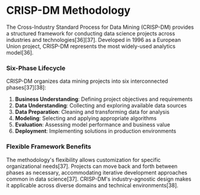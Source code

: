 # CRISP-DM Methodology

The Cross-Industry Standard Process for Data Mining (CRISP-DM) provides a structured framework for conducting data science projects across industries and technologies[36][37]. Developed in 1996 as a European Union project, CRISP-DM represents the most widely-used analytics model[36].

### Six-Phase Lifecycle

CRISP-DM organizes data mining projects into six interconnected phases[37][38]:
1. **Business Understanding**: Defining project objectives and requirements
2. **Data Understanding**: Collecting and exploring available data sources
3. **Data Preparation**: Cleaning and transforming data for analysis
4. **Modeling**: Selecting and applying appropriate algorithms
5. **Evaluation**: Assessing model performance and business value
6. **Deployment**: Implementing solutions in production environments

### Flexible Framework Benefits

The methodology's flexibility allows customization for specific organizational needs[37]. Projects can move back and forth between phases as necessary, accommodating iterative development approaches common in data science[37]. CRISP-DM's industry-agnostic design makes it applicable across diverse domains and technical environments[38]. 